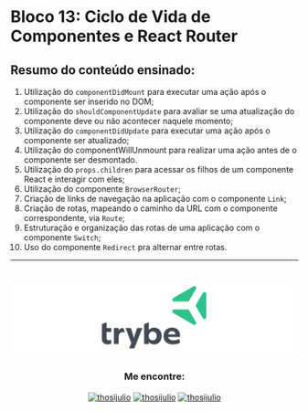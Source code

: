 # Bloco 13: Ciclo de Vida de Componentes e React Router

## Resumo do conteúdo ensinado:
1. Utilização do `componentDidMount` para executar uma ação após o componente ser inserido no DOM;
2. Utilização do `shouldComponentUpdate` para avaliar se uma atualização do componente deve ou não acontecer naquele momento;
3. Utilização do `componentDidUpdate` para executar uma ação após o componente ser atualizado;
4. Utilização do componentWillUnmount para realizar uma ação antes de o componente ser desmontado.
5. Utilização do `props.children` para acessar os filhos de um componente React e interagir com eles;
6. Utilização do componente `BrowserRouter`;
7. Criação de links de navegação na aplicação com o componente `Link`;
8. Criação de rotas, mapeando o caminho da URL com o componente correspondente, via `Route`;
9. Estruturação e organização das rotas de uma aplicação com o componente `Switch`;
10. Uso do componente `Redirect` pra alternar entre rotas.

---

<h1 align="center">
    <img alt="Trybe" src="https://github.com/thosijulio/trybe-projects/blob/main/trybe-logo.png"/>
</h1>
<h3 align=center>Me encontre:</h3>
<p align=center>
<a href="https://www.linkedin.com/in/thosijulio/" target="blank"><img align="center" src="https://cdn.jsdelivr.net/npm/simple-icons@3.0.1/icons/linkedin.svg" alt="thosijulio" height="20" width="20" /></a>
<a href="https://www.github.com/thosijulio/" target="blank"><img align="center" src="https://cdn.jsdelivr.net/npm/simple-icons@3.0.1/icons/github.svg" alt="thosijulio" height="20" width="20" /></a>
<a href="https://www.instagram.com/thosijulio" target="blank"><img align="center" src="https://cdn.jsdelivr.net/npm/simple-icons@3.0.1/icons/instagram.svg" alt="thosijulio" height="20" width="20" /></a>
</p>
